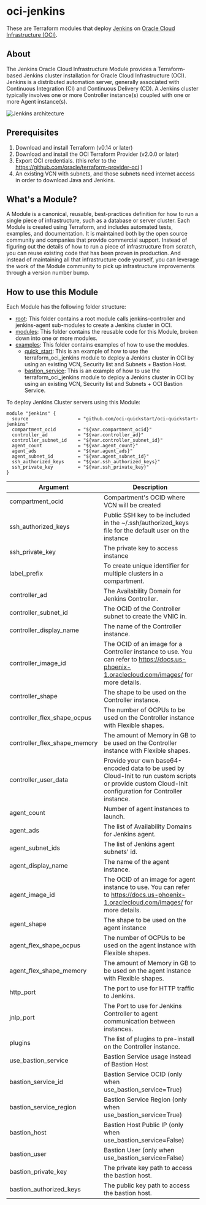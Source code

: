 # oci-jenkins

These are Terraform modules that deploy [Jenkins](https://jenkins.io/) on [Oracle Cloud Infrastructure (OCI)](https://cloud.oracle.com/en_US/cloud-infrastructure).

## About
The Jenkins Oracle Cloud Infrastructure Module provides a Terraform-based Jenkins cluster installation for Oracle Cloud Infrastructure (OCI). Jenkins is a distributed automation server, generally associated with Continuous Integration (CI) and Continuous Delivery (CD). A Jenkins cluster typically involves one or more Controller instance(s) coupled with one or more Agent instance(s).

![Jenkins architecture](images/architecture.png)

## Prerequisites
1. Download and install Terraform (v0.14 or later)
2. Download and install the OCI Terraform Provider (v2.0.0 or later)
3. Export OCI credentials. (this refer to the https://github.com/oracle/terraform-provider-oci )
4. An existing VCN with subnets, and those subnets need internet access in order to download Java and Jenkins.


## What's a Module?
A Module is a canonical, reusable, best-practices definition for how to run a single piece of infrastructure, such as a database or server cluster. Each Module is created using Terraform, and includes automated tests, examples, and documentation. It is maintained both by the open source community and companies that provide commercial support.
Instead of figuring out the details of how to run a piece of infrastructure from scratch, you can reuse existing code that has been proven in production. And instead of maintaining all that infrastructure code yourself, you can leverage the work of the Module community to pick up infrastructure improvements through a version number bump.

## How to use this Module
Each Module has the following folder structure:
* [root](): This folder contains a root module calls jenkins-controller and jenkins-agent sub-modules to create a Jenkins cluster in OCI.
* [modules](): This folder contains the reusable code for this Module, broken down into one or more modules.
* [examples](): This folder contains examples of how to use the modules.
  - [quick_start](examples/quick_start): This is an example of how to use the terraform_oci_jenkins module to deploy a Jenkins cluster in OCI by using an existing VCN, Security list and Subnets + Bastion Host.
  - [bastion_service](examples/bastion_service): This is an example of how to use the terraform_oci_jenkins module to deploy a Jenkins cluster in OCI by using an existing VCN, Security list and Subnets + OCI Bastion Service.

To deploy Jenkins Cluster servers using this Module:

```hcl
module "jenkins" {
  source                  = "github.com/oci-quickstart/oci-quickstart-jenkins"
  compartment_ocid        = "${var.compartment_ocid}"
  controller_ad           = "${var.controller_ad}"
  controller_subnet_id    = "${var.controller_subnet_id}"
  agent_count             = "${var.agent_count}"
  agent_ads               = "${var.agent_ads}"
  agent_subnet_id         = "${var.agent_subnet_id}"
  ssh_authorized_keys     = "${var.ssh_authorized_keys}"
  ssh_private_key         = "${var.ssh_private_key}"
}

```

Argument | Description
--- | ---
compartment_ocid | Compartment's OCID where VCN will be created
ssh_authorized_keys | Public SSH key to be included in the ~/.ssh/authorized_keys file for the default user on the instance
ssh_private_key | The private key to access instance
label_prefix | To create unique identifier for multiple clusters in a compartment.
controller_ad  | The Availability Domain for Jenkins Controller.
controller_subnet_id | The OCID of the Controller subnet to create the VNIC in.
controller_display_name | The name of the Controller instance.
controller_image_id | The OCID of an image for a Controller instance to use. You can refer to https://docs.us-phoenix-1.oraclecloud.com/images/ for more details.
controller_shape | The shape to be used on the Controller instance.
controller_flex_shape_ocpus | The number of OCPUs to be used on the Controller instance with Flexible shapes.
controller_flex_shape_memory | The amount of Memory in GB to be used on the Controller instance with Flexible shapes.
controller_user_data | Provide your own base64-encoded data to be used by Cloud-Init to run custom scripts or provide custom Cloud-Init configuration for Controller instance.
agent_count | Number of agent instances to launch.
agent_ads | The list of Availability Domains for Jenkins agent.
agent_subnet_ids | The list of Jenkins agent subnets' id.
agent_display_name | The name of the agent instance.
agent_image_id | The OCID of an image for agent instance to use. You can refer to https://docs.us-phoenix-1.oraclecloud.com/images/ for more details.
agent_shape | The shape to be used on the agent instance
agent_flex_shape_ocpus | The number of OCPUs to be used on the agent instance with Flexible shapes.
agent_flex_shape_memory | The amount of Memory in GB to be used on the agent instance with Flexible shapes.
http_port | The port to use for HTTP traffic to Jenkins.
jnlp_port | The Port to use for Jenkins Controller to agent communication between instances.
plugins | The list of plugins to pre-install on the Controller instance.
use_bastion_service | Bastion Service usage instead of Bastion Host
bastion_service_id | Bastion Service OCID (only when use_bastion_service=True)
bastion_service_region | Bastion Service Region (only when use_bastion_service=True)
bastion_host | Bastion Host Public IP (only when use_bastion_service=False)
bastion_user | Bastion User (only when use_bastion_service=False)
bastion_private_key | The private key path to access the bastion host.
bastion_authorized_keys | The public key path to access the bastion host.

